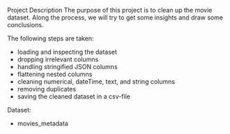 Project Description
The purpose of this project is to clean up the movie dataset. Along the process, we will try to get some insights and draw some conclusions.


The following steps are taken:
- loading and inspecting the dataset
- dropping irrelevant columns
- handling stringified JSON columns
- flattening nested columns
- cleaning numerical, dateTime, text, and string columns
- removing duplicates
- saving the cleaned dataset in a csv-file

Dataset:
- movies_metadata
